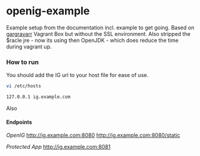# openig-example

Example setup from the documentation incl. example to get going. Based on
[gargravarr](https://github.com/gargravarr) Vagrant Box but without the SSL environment.
Also stripped the $racle jre - now its using then OpenJDK - which does reduce the time during vagrant up.



### How to run
You should add the IG url to your host file for ease of use.
```bash
vi /etc/hosts
```

```bash
127.0.0.1 ig.example.com
```

Also 

#### Endpoints
*OpenIG*
http://ig.example.com:8080
http://ig.example.com:8080/static

*Protected App*
http://ig.example.com:8081
